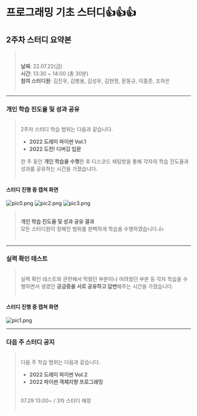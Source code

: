 프로그래밍 기초 스터디👍👍👍
==
2주차 스터디 요약본
--

><br/>
>
>__날짜__: 22.07.22(금)<br/>
>__시간__: 13:30 ~ 14:00 (총 30분)<br/>
>__참여 스터디원__: 김진우, 김병용, 김성우, 김현정, 문동규, 이홍준, 조하은<br/>
><br/>
>
***

### 개인 학습 진도율 및 성과 공유<br/>

><br/>2주차 스터디 학습 범위는 다음과 같습니다.
> * __2022 도레미 파이썬 Vol.1__
> * __2022 도전! 디버깅 입문__ 
> 
> 한 주 동안 **개인 학습을 수행**한 후 디스코드 채팅방을 통해 각자의 학습 진도율과 성과를 공유하는 시간을 가졌습니다.<br/>
> <br/>
> 
> 

#### 스터디 진행 중 캡쳐 화면<br/>
![pic0.png](https://i.ibb.co/z2W0q8K/pic0.png)
![pic2.png](https://i.ibb.co/Hz4KPnX/pic2.png)
![pic3.png](https://i.ibb.co/r01YphJ/pic3.png)
><br/>**개인 학습 진도율 및 성과 공유 결과**<br/> 모든 스터디원이 정해진 범위를 완벽하게 학습을 수행하였습니다.👍<br/>
><br/>

***
### 실력 확인 테스트
><br/>실력 확인 테스트와 관련해서 막혔던 부분이나 어려웠던 부분 등 각자 학습을 수행하면서 생겼던 **궁금증을 서로 공유하고 답변**해주는 시간을 가졌습니다.<br/>
><br/>

#### 스터디 진행 중 캡쳐 화면

![pic1.png](https://i.ibb.co/MDTnC7y/pic1.png)

***
### 다음 주 스터디 공지
><br/>다음 주 학습 범위는 다음과 같습니다.
> * __2022 도레미 파이썬 Vol.2__
> * __2022 파이썬 객체지향 프로그래밍__
> <br/>
> 07.29 13:00~ / 3차 스터디 예정<br/>
> <br/>
